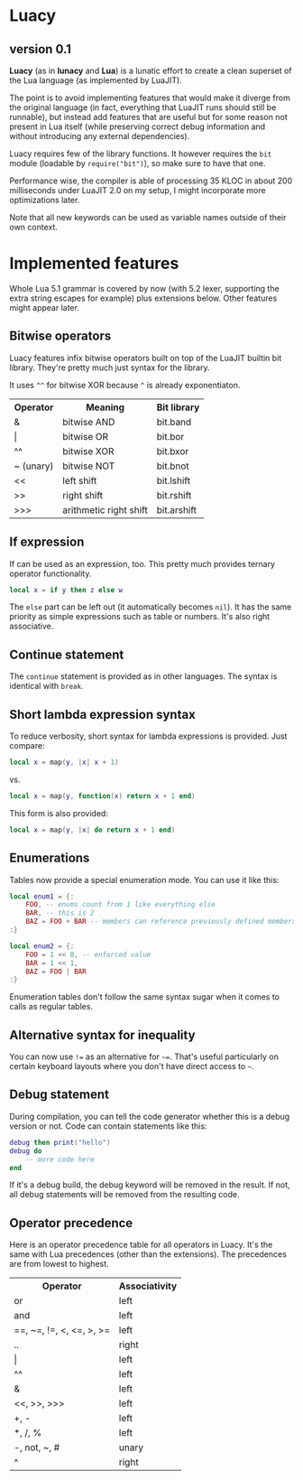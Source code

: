 # Luacy
## version 0.1

**Luacy** (as in **lunacy** and **Lua**) is a lunatic effort to create a clean
superset of the Lua language (as implemented by LuaJIT).

The point is to avoid implementing features that would make it diverge from
the original language (in fact, everything that LuaJIT runs should still be
runnable), but instead add features that are useful but for some reason
not present in Lua itself (while preserving correct debug information
and without introducing any external dependencies).

Luacy requires few of the library functions. It however requires the `bit`
module (loadable by `require("bit")`), so make sure to have that one.

Performance wise, the compiler is able of processing 35 KLOC in about 200
milliseconds under LuaJIT 2.0 on my setup, I might incorporate more
optimizations later.

Note that all new keywords can be used as variable names outside of their
own context.

# Implemented features

Whole Lua 5.1 grammar is covered by now (with 5.2 lexer, supporting the
extra string escapes for example) plus extensions below. Other features
might appear later.

## Bitwise operators

Luacy features infix bitwise operators built on top of the LuaJIT builtin
bit library. They're pretty much just syntax for the library.

It uses `^^` for bitwise XOR because `^` is already exponentiaton.

<table>
  <tr>
    <th>Operator</th><th>Meaning</th><th>Bit library</th>
  </tr>
  <tr>
    <td>&amp;</td><td>bitwise AND</td><td>bit.band</td>
  </tr>
  <tr>
    <td>|</td><td>bitwise OR</td><td>bit.bor</td>
  </tr>
  <tr>
    <td>^^</td><td>bitwise XOR</td><td>bit.bxor</td>
  </tr>
  <tr>
    <td>~ (unary)</td><td>bitwise NOT</td><td>bit.bnot</td>
  </tr>
  <tr>
    <td>&lt;&lt;</td><td>left shift</td><td>bit.lshift</td>
  </tr>
  <tr>
    <td>&gt;&gt;</td><td>right shift</td><td>bit.rshift</td>
  </tr>
  <tr>
    <td>&gt;&gt;&gt;</td><td>arithmetic right shift</td><td>bit.arshift</td>
  </tr>
</table>

## If expression

If can be used as an expression, too. This pretty much provides ternary
operator functionality.

```lua
local x = if y then z else w
```

The `else` part can be left out (it automatically becomes `nil`). It has
the same priority as simple expressions such as table or numbers. It's
also right associative.

## Continue statement

The `continue` statement is provided as in other languages. The syntax is
identical with `break`.

## Short lambda expression syntax

To reduce verbosity, short syntax for lambda expressions is provided. Just
compare:

```lua
local x = map(y, |x| x + 1)
```

vs.

```lua
local x = map(y, function(x) return x + 1 end)
```

This form is also provided:

```lua
local x = map(y, |x| do return x + 1 end)
```

## Enumerations

Tables now provide a special enumeration mode. You can use it like this:

```lua
local enum1 = {:
    FOO, -- enums count from 1 like everything else
    BAR, -- this is 2
    BAZ = FOO + BAR -- members can reference previously defined members
:}

local enum2 = {:
    FOO = 1 << 0, -- enforced value
    BAR = 1 << 1,
    BAZ = FOO | BAR
:}
```

Enumeration tables don't follow the same syntax sugar when it comes to calls
as regular tables.

## Alternative syntax for inequality

You can now use `!=` as an alternative for `~=`. That's useful particularly
on certain keyboard layouts where you don't have direct access to `~`.

## Debug statement

During compilation, you can tell the code generator whether this is a debug
version or not. Code can contain statements like this:

```lua
debug then print("hello")
debug do
    -- more code here
end
```

If it's a debug build, the debug keyword will be removed in the result. If
not, all debug statements will be removed from the resulting code.

## Operator precedence

Here is an operator precedence table for all operators in Luacy. It's the
same with Lua precedences (other than the extensions). The precedences are
from lowest to highest.

<table>
  <tr>
    <th>Operator</th><th>Associativity</th>
  </tr>
  <tr>
    <td>or</td><td>left</td>
  </tr>
  <tr>
    <td>and</td><td>left</td>
  </tr>
  <tr>
    <td>==, ~=, !=, &lt;, &lt;=, &gt;, &gt;=</td><td>left</td>
  </tr>
  <tr>
    <td>..</td><td>right</td>
  </tr>
  <tr>
    <td>|</td><td>left</td>
  </tr>
  <tr>
    <td>^^</td><td>left</td>
  </tr>
  <tr>
    <td>&amp;</td><td>left</td>
  </tr>
  <tr>
    <td>&lt;&lt;, &gt;&gt;, &gt;&gt;&gt;</td><td>left</td>
  </tr>
  <tr>
    <td>+, -</td><td>left</td>
  </tr>
  <tr>
    <td>*, /, %</td><td>left</td>
  </tr>
  <tr>
    <td>-, not, ~, #</td><td>unary</td>
  </tr>
  <tr>
    <td>^</td><td>right</td>
  </tr>
</table>
